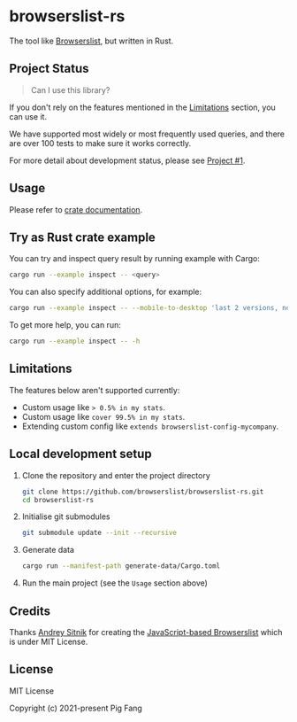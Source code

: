# browserslist-rs

The tool like [Browserslist](https://github.com/browserslist/browserslist), but written in Rust.

## Project Status

> Can I use this library?

If you don't rely on the features mentioned in the [Limitations](#limitations) section,
you can use it.

We have supported most widely or most frequently used queries,
and there are over 100 tests to make sure it works correctly.

For more detail about development status, please see [Project #1](https://github.com/browserslist/browserslist-rs/projects/1).

## Usage

Please refer to [crate documentation](https://docs.rs/browserslist-rs/).

## Try as Rust crate example

You can try and inspect query result by running example with Cargo:

```sh
cargo run --example inspect -- <query>
```

You can also specify additional options, for example:

```sh
cargo run --example inspect -- --mobile-to-desktop 'last 2 versions, not dead'
```

To get more help, you can run:

```sh
cargo run --example inspect -- -h
```

## Limitations

The features below aren't supported currently:

-   Custom usage like `> 0.5% in my stats`.
-   Custom usage like `cover 99.5% in my stats`.
-   Extending custom config like `extends browserslist-config-mycompany`.

## Local development setup

1. Clone the repository and enter the project directory
   ```sh
   git clone https://github.com/browserslist/browserslist-rs.git
   cd browserslist-rs
   ```
2. Initialise git submodules
    ```sh
    git submodule update --init --recursive
    ```
3. Generate data
   ```sh
   cargo run --manifest-path generate-data/Cargo.toml
   ```
4. Run the main project (see the `Usage` section above)

## Credits

Thanks [Andrey Sitnik](https://github.com/ai) for creating the [JavaScript-based Browserslist](https://github.com/browserslist/browserslist) which is under MIT License.

## License

MIT License

Copyright (c) 2021-present Pig Fang
